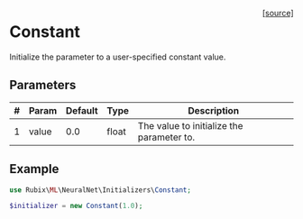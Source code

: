 <span style="float:right;"><a href="https://github.com/RubixML/RubixML/blob/master/src/NeuralNet/Initializers/Constant.php">[source]</a></span>

# Constant
Initialize the parameter to a user-specified constant value.

## Parameters
| # | Param | Default | Type | Description |
|---|---|---|---|---|
| 1 | value | 0.0 | float | The value to initialize the parameter to. |

## Example
```php
use Rubix\ML\NeuralNet\Initializers\Constant;

$initializer = new Constant(1.0);
```